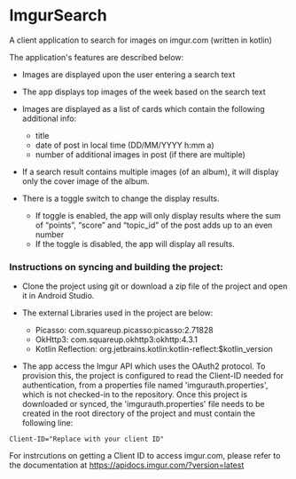 # ImgurSearch

A client application to search for images on imgur.com (written in kotlin)

The application's features are described below:
* Images are displayed upon the user entering a search text
* The app displays top images of the week based on the search text
* Images are displayed as a list of cards which contain the following additional info:
  - title
  - date of post in local time (DD/MM/YYYY h:mm a)
  - number of additional images in post (if there are multiple)
  
* If a search result contains multiple images (of an album), it will display only the cover image of the album.
* There is a toggle switch to change the display results.
  - If toggle is enabled, the app will only display results where the sum of “points”, “score” and “topic_id” of the post adds up to an even number
  - If the toggle is disabled, the app will display all results.
 
### Instructions on syncing and building the project:
* Clone the project using git or download a zip file of the project and open it in Android Studio.
* The external Libraries used in the project are below:
  - Picasso: com.squareup.picasso:picasso:2.71828
  - OkHttp3: com.squareup.okhttp3:okhttp:4.3.1
  - Kotlin Reflection: org.jetbrains.kotlin:kotlin-reflect:$kotlin_version

* The app access the Imgur API which uses the OAuth2 protocol. To provision this, the project is configured to read the Client-ID needed for authentication, from a properties file named 'imgurauth.properties', which is not checked-in to the repository.
Once this project is downloaded or synced, the 'imgurauth.properties' file needs to be created in the root directory of the project and must contain the following line:
```
Client-ID="Replace with your client ID"
```

For instrcutions on getting a Client ID to access imgur.com, please refer to the documentation at https://apidocs.imgur.com/?version=latest
